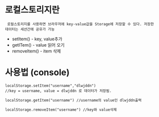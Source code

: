 # 로컬스토리지란

` 로컬스토리지를 사용하면 브라우저에 key-value값을 Storage에 저장할 수 있다. 저장한 데이터는 세션간에 공유가 가능`

- setItem() - key, value추가
- getITem() - value 읽어 오기
- removeItem() - item 삭제

# 사용법 (console)

    localStorage.setItem("username","dlwjddn")
    //key = username, value = dlwjddn 로 데이터가 저장됨.

    localStorage.getItem("username") //username의 value인 dlwjddn출력

    localStorage.removeItem("username") //key와 value삭제
